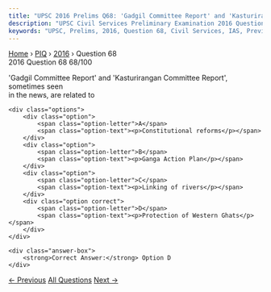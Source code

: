 ```yaml
---
title: "UPSC 2016 Prelims Q68: 'Gadgil Committee Report' and 'Kasturirangan Committee Repor..."
description: "UPSC Civil Services Preliminary Examination 2016 Question 68 with options and answer"
keywords: "UPSC, Prelims, 2016, Question 68, Civil Services, IAS, Previous Year Questions"
---
```


<nav class="breadcrumb">
    <a href="../../">Home</a>
    <span>›</span>
    <a href="../">PIQ</a>
    <span>›</span>
    <a href="./">2016</a>
    <span>›</span>
    <span>Question 68</span>
</nav>

<div class="question-header">
    <div class="question-meta">
        <span class="year-badge">2016</span>
        <span class="question-number">Question 68</span>
        <span class="progress">68/100</span>
    </div>
    <div class="progress-bar">
        <div class="progress-fill" style="width: 68.0%"></div>
    </div>
</div>

<div class="question-content">
    <div class="question-text">
        <p>'Gadgil Committee Report' and 'Kasturirangan Committee Report', sometimes seen<br />
in the news, are related to</p>
    </div>
    
    <div class="options">
        <div class="option">
            <span class="option-letter">A</span>
            <span class="option-text"><p>Constitutional reforms</p></span>
        </div>
        <div class="option">
            <span class="option-letter">B</span>
            <span class="option-text"><p>Ganga Action Plan</p></span>
        </div>
        <div class="option">
            <span class="option-letter">C</span>
            <span class="option-text"><p>Linking of rivers</p></span>
        </div>
        <div class="option correct">
            <span class="option-letter">D</span>
            <span class="option-text"><p>Protection of Western Ghats</p></span>
        </div>
    </div>

    <div class="answer-box">
        <strong>Correct Answer:</strong> Option D
    </div>
</div>

<div class="question-nav">
    <a href="../q067-consider-the-following-statements-1-new-developmen/" class="nav-btn prev">← Previous</a>
    <a href="../" class="nav-btn center">All Questions</a>
    <a href="../q069-consider-the-following-1-calcutta-unitarian-commit/" class="nav-btn next">Next →</a>
</div>
